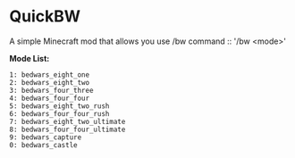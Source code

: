 # QuickBW
A simple Minecraft mod that allows you use /bw command :: '/bw &lt;mode>'

**Mode List:**
```
1: bedwars_eight_one
2: bedwars_eight_two
3: bedwars_four_three
4: bedwars_four_four
5: bedwars_eight_two_rush
6: bedwars_four_four_rush
7: bedwars_eight_two_ultimate
8: bedwars_four_four_ultimate
9: bedwars_capture
0: bedwars_castle
```
